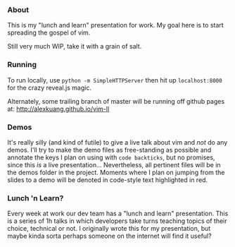 ### About

This is my "lunch and learn" presentation for work.  My goal here is to start spreading the gospel of vim.

Still very much WIP, take it with a grain of salt.

### Running

To run locally, use `python -m SimpleHTTPServer` then hit up `localhost:8000` for the crazy reveal.js magic.

Alternately, some trailing branch of master will be running off github pages at: http://alexkuang.github.io/vim-ll

### Demos

It's really silly (and kind of futile) to give a live talk about vim and _not_ do any demos.  I'll try to make the demo
files as free-standing as possible and annotate the keys I plan on using with `code backticks`, but no promises, since
this _is_ a live presentation...  Nevertheless, all pertinent files will be in the demos folder in the project.  Moments
where I plan on jumping from the slides to a demo will be denoted in code-style text highlighted in red.

### Lunch 'n Learn?

Every week at work our dev team has a "lunch and learn" presentation.  This is a series of 1h talks in which developers
take turns teaching topics of their choice, technical or not.  I originally wrote this for my presentation, but maybe
kinda sorta perhaps someone on the internet will find it useful?

